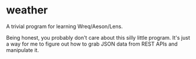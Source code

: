 # weather

A trivial program for learning Wreq/Aeson/Lens.

Being honest, you probably don't care about this silly little program. It's
just a way for me to figure out how to grab JSON data from REST APIs and
manipulate it.
